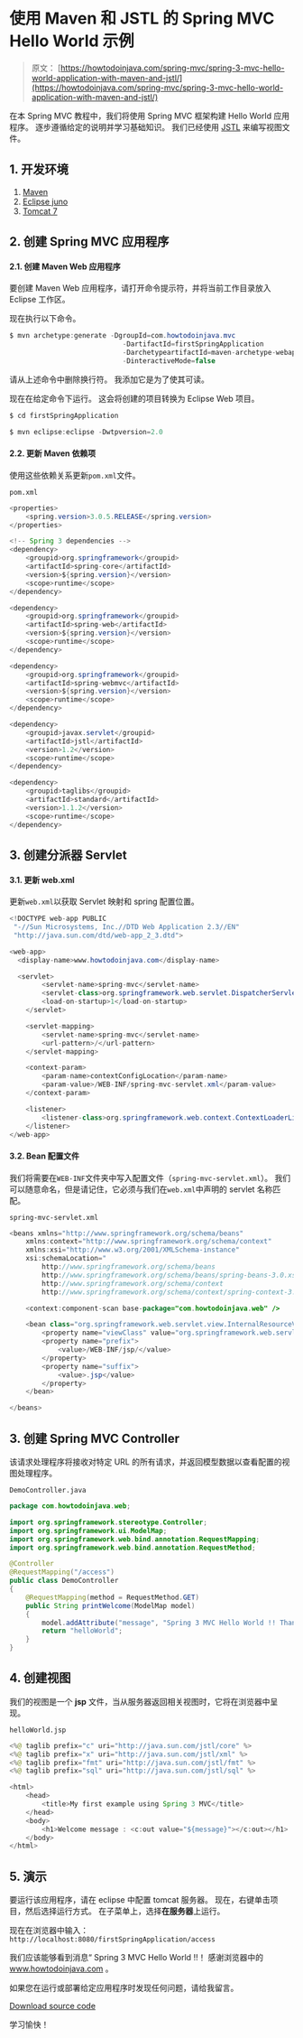 # 使用 Maven 和 JSTL 的 Spring MVC Hello World 示例

> 原文： [https://howtodoinjava.com/spring-mvc/spring-3-mvc-hello-world-application-with-maven-and-jstl/](https://howtodoinjava.com/spring-mvc/spring-3-mvc-hello-world-application-with-maven-and-jstl/)

在本 Spring MVC 教程中，我们将使用 Spring MVC 框架构建 Hello World 应用程序。 逐步遵循给定的说明并学习基础知识。 我们已经使用 [JSTL](https://en.wikipedia.org/wiki/JavaServer_Pages_Standard_Tag_Library) 来编写视图文件。

## 1\. 开发环境

1.  [Maven](https://maven.apache.org/)
2.  [Eclipse juno](https://www.eclipse.org/juno/)
3.  [Tomcat 7](https://tomcat.apache.org/tomcat-7.0-doc/index.html)

## 2\. 创建 Spring MVC 应用程序

#### 2.1. 创建 Maven Web 应用程序

要创建 Maven Web 应用程序，请打开命令提示符，并将当前工作目录放入 Eclipse 工作区。

现在执行以下命令。

```java
$ mvn archetype:generate -DgroupId=com.howtodoinjava.mvc 
							-DartifactId=firstSpringApplication
							-DarchetypeartifactId=maven-archetype-webapp 
							-DinteractiveMode=false

```

请从上述命令中删除换行符。 我添加它是为了使其可读。

现在在给定命令下运行。 这会将创建的项目转换为 Eclipse Web 项目。

```java
$ cd firstSpringApplication

$ mvn eclipse:eclipse -Dwtpversion=2.0
```

#### 2.2. 更新 Maven 依赖项

使用这些依赖关系更新`pom.xml`文件。

`pom.xml`

```java
<properties>
    <spring.version>3.0.5.RELEASE</spring.version>
</properties>

<!-- Spring 3 dependencies -->
<dependency>
	<groupid>org.springframework</groupid>
	<artifactId>spring-core</artifactId>
	<version>${spring.version}</version>
	<scope>runtime</scope>
</dependency>

<dependency>
	<groupid>org.springframework</groupid>
	<artifactId>spring-web</artifactId>
	<version>${spring.version}</version>
	<scope>runtime</scope>
</dependency>

<dependency>
	<groupid>org.springframework</groupid>
	<artifactId>spring-webmvc</artifactId>
	<version>${spring.version}</version>
	<scope>runtime</scope>
</dependency>

<dependency>
	<groupid>javax.servlet</groupid>
	<artifactId>jstl</artifactId>
	<version>1.2</version>
	<scope>runtime</scope>
</dependency>

<dependency>
	<groupid>taglibs</groupid>
	<artifactId>standard</artifactId>
	<version>1.1.2</version>
	<scope>runtime</scope>
</dependency>

```

## 3\. 创建分派器 Servlet

#### 3.1. 更新 web.xml

更新`web.xml`以获取 Servlet 映射和 spring 配置位置。

```java
<!DOCTYPE web-app PUBLIC
 "-//Sun Microsystems, Inc.//DTD Web Application 2.3//EN"
 "http://java.sun.com/dtd/web-app_2_3.dtd">

<web-app>
  <display-name>www.howtodoinjava.com</display-name>

  <servlet>
		<servlet-name>spring-mvc</servlet-name>
		<servlet-class>org.springframework.web.servlet.DispatcherServlet</servlet-class>
		<load-on-startup>1</load-on-startup>
	</servlet>

	<servlet-mapping>
		<servlet-name>spring-mvc</servlet-name>
		<url-pattern>/</url-pattern>
	</servlet-mapping>

	<context-param>
		<param-name>contextConfigLocation</param-name>
		<param-value>/WEB-INF/spring-mvc-servlet.xml</param-value>
	</context-param>

	<listener>
		<listener-class>org.springframework.web.context.ContextLoaderListener</listener-class>
	</listener>
</web-app>

```

#### 3.2. Bean 配置文件

我们将需要在`WEB-INF`文件夹中写入配置文件（`spring-mvc-servlet.xml`）。 我们可以随意命名，但是请记住，它必须与我们在`web.xml`中声明的 servlet 名称匹配。

`spring-mvc-servlet.xml`

```java
<beans xmlns="http://www.springframework.org/schema/beans"
	xmlns:context="http://www.springframework.org/schema/context"
	xmlns:xsi="http://www.w3.org/2001/XMLSchema-instance"
	xsi:schemaLocation="
        http://www.springframework.org/schema/beans
        http://www.springframework.org/schema/beans/spring-beans-3.0.xsd
        http://www.springframework.org/schema/context
        http://www.springframework.org/schema/context/spring-context-3.0.xsd">

	<context:component-scan base-package="com.howtodoinjava.web" />

	<bean class="org.springframework.web.servlet.view.InternalResourceViewResolver">
	    <property name="viewClass" value="org.springframework.web.servlet.view.JstlView"></property>
		<property name="prefix">
		    <value>/WEB-INF/jsp/</value>
		</property>
		<property name="suffix">
			<value>.jsp</value>
		</property>
	</bean>

</beans>

```

## 3\. 创建 Spring MVC Controller

该请求处理程序将接收对特定 URL 的所有请求，并返回模型数据以查看配置的视图处理程序。

`DemoController.java`

```java
package com.howtodoinjava.web;

import org.springframework.stereotype.Controller;
import org.springframework.ui.ModelMap;
import org.springframework.web.bind.annotation.RequestMapping;
import org.springframework.web.bind.annotation.RequestMethod;

@Controller
@RequestMapping("/access")
public class DemoController
{
	@RequestMapping(method = RequestMethod.GET)
	public String printWelcome(ModelMap model)
	{
		model.addAttribute("message", "Spring 3 MVC Hello World !! Thanks to www.howtodoinjava.com");
		return "helloWorld";
	}
}

```

## 4\. 创建视图

我们的视图是一个 **jsp** 文件，当从服务器返回相关视图时，它将在浏览器中呈现。

`helloWorld.jsp`

```java
<%@ taglib prefix="c" uri="http://java.sun.com/jstl/core" %>
<%@ taglib prefix="x" uri="http://java.sun.com/jstl/xml" %>
<%@ taglib prefix="fmt" uri="http://java.sun.com/jstl/fmt" %>
<%@ taglib prefix="sql" uri="http://java.sun.com/jstl/sql" %>

<html>
	<head>
		<title>My first example using Spring 3 MVC</title>
	</head>
	<body>
		<h1>Welcome message : <c:out value="${message}"></c:out></h1>
	</body>
</html>

```

## 5\. 演示

要运行该应用程序，请在 eclipse 中配置 tomcat 服务器。 现在，右键单击项目，然后选择运行方式。 在子菜单上，选择**在服务器**上运行。

现在在浏览器中输入：`http://localhost:8080/firstSpringApplication/access`

我们应该能够看到消息“ Spring 3 MVC Hello World !!！ 感谢浏览器中的 www.howtodoinjava.com 。

如果您在运行或部署给定应用程序时发现任何问题，请给我留言。

[Download source code](https://docs.google.com/open?id=0B7yo2HclmjI4OS1sd0JvSEE1ckk)

学习愉快！